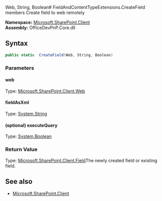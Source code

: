 Web, String, Boolean# FieldAndContentTypeExtensions.CreateField members
Create field to web remotely  

**Namespace:** [Microsoft.SharePoint.Client](Microsoft.SharePoint.Client.md)  
**Assembly:** OfficeDevPnP.Core.dll  
## Syntax
```C#
public static  CreateField(Web, String, Boolean)
```
### Parameters
#### web
Type: [Microsoft.SharePoint.Client.Web](Microsoft.SharePoint.Client.Web.md) 
#### 
#### fieldAsXml
Type: [System.String](System.String.md) 
#### 
#### (optional) executeQuery
Type: [System.Boolean](System.Boolean.md) 
#### 
### Return Value
Type: [Microsoft.SharePoint.Client.Field](Microsoft.SharePoint.Client.Field.md)The newly created field or existing field.
## See also
- [Microsoft.SharePoint.Client](Microsoft.SharePoint.Client.md)
